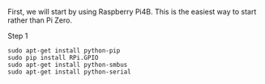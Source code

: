 First, we will start by using Raspberry Pi4B. This is the easiest way to start rather than Pi Zero. 

Step 1
```
sudo apt-get install python-pip 
sudo pip install RPi.GPIO
sudo apt-get install python-smbus
sudo apt-get install python-serial
```
